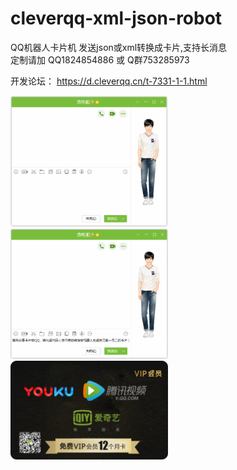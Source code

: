 # cleverqq-xml-json-robot
QQ机器人卡片机 发送json或xml转换成卡片,支持长消息<br/> 
定制请加 QQ1824854886 或 Q群753285973

开发论坛：
https://d.cleverqq.cn/t-7331-1-1.html

<img src="https://raw.githubusercontent.com/mengdj/cleverqq-xml-json-robot/master/example/ys1.gif" width="50%"/><br/> 
<img src="https://raw.githubusercontent.com/mengdj/cleverqq-xml-json-robot/master/example/ys2.gif" width="50%"/><br/>
<img src="https://raw.githubusercontent.com/mengdj/cleverqq-xml-json-robot/master/example/v-qq.png" width="50%"/>

